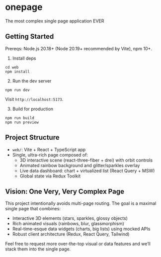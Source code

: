 # onepage
The most complex single page application EVER

## Getting Started

Prereqs: Node.js 20.18+ (Node 20.19+ recommended by Vite), npm 10+.

1. Install deps

```
cd web
npm install
```

2. Run the dev server

```
npm run dev
```

Visit `http://localhost:5173`.

3. Build for production

```
npm run build
npm run preview
```

## Project Structure

- `web/`: Vite + React + TypeScript app
- Single, ultra-rich page composed of:
  - 3D interactive scene (react-three-fiber + drei) with orbit controls
  - Animated rainbow background and glitter/sparkles overlay
  - Live data dashboard: chart + virtualized list (React Query + MSW)
  - Global state via Redux Toolkit

## Vision: One Very, Very Complex Page

This project intentionally avoids multi-page routing. The goal is a maximal single page that combines:

- Interactive 3D elements (stars, sparkles, glossy objects)
- Rich animated visuals (rainbows, blur, glassmorphism)
- Real-time-esque data widgets (charts, big lists) using mocked APIs
- Robust client architecture (Redux, React Query, Tailwind)

Feel free to request more over-the-top visual or data features and we’ll stack them into the single page.